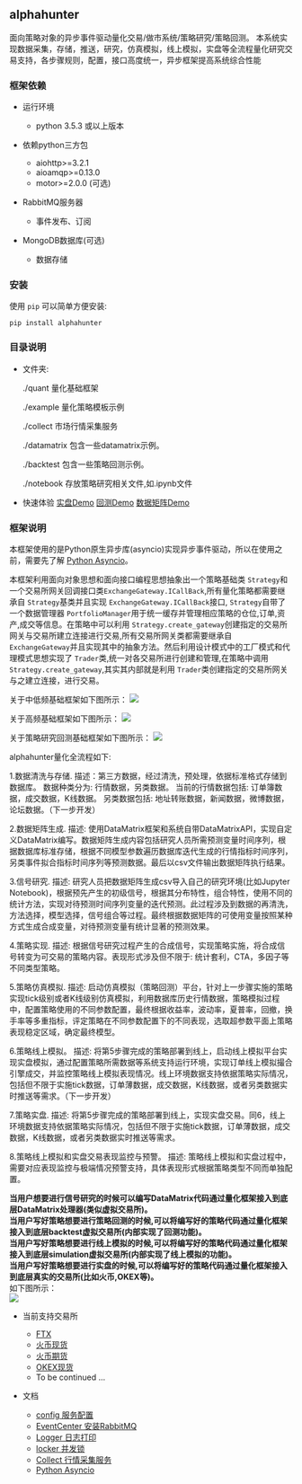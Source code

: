 
## alphahunter

面向策略对象的异步事件驱动量化交易/做市系统/策略研究/策略回测。
本系统实现数据采集，存储，推送，研究，仿真模拟，线上模拟，实盘等全流程量化研究交易支持，各步骤规则，配置，接口高度统一，异步框架提高系统综合性能


### 框架依赖

- 运行环境
   - python 3.5.3 或以上版本

- 依赖python三方包
   - aiohttp>=3.2.1
   - aioamqp>=0.13.0
   - motor>=2.0.0 (可选)

- RabbitMQ服务器
    - 事件发布、订阅

- MongoDB数据库(可选)
    - 数据存储


### 安装
使用 `pip` 可以简单方便安装:
```text
pip install alphahunter
```


### 目录说明

- 文件夹:

  ./quant 量化基础框架

  ./example 量化策略模板示例

  ./collect 市场行情采集服务
  
  ./datamatrix 包含一些datamatrix示例。
    
  ./backtest 包含一些策略回测示例。
  
  ./notebook 存放策略研究相关文件,如.ipynb文件

- 快速体验
    [实盘Demo](example/)
    [回测Demo](backtest/)
    [数据矩阵Demo](datamatrix/)


### 框架说明

本框架使用的是Python原生异步库(asyncio)实现异步事件驱动，所以在使用之前，需要先了解 [Python Asyncio](https://docs.python.org/3/library/asyncio.html)。

本框架利用面向对象思想和面向接口编程思想抽象出一个策略基础类 `Strategy`和一个交易所网关回调接口类`ExchangeGateway.ICallBack`,所有量化策略都需要继承自 `Strategy`基类并且实现 `ExchangeGateway.ICallBack`接口, `Strategy`自带了一个数据管理器 `PortfolioManager`用于统一缓存并管理相应策略的仓位,订单,资产,成交等信息。在策略中可以利用 `Strategy.create_gateway`创建指定的交易所网关与交易所建立连接进行交易,所有交易所网关类都需要继承自 `ExchangeGateway`并且实现其中的抽象方法。然后利用设计模式中的工厂模式和代理模式思想实现了 `Trader`类,统一对各交易所进行创建和管理,在策略中调用 `Strategy.create_gateway`,其实其内部就是利用 `Trader`类创建指定的交易所网关与之建立连接，进行交易。

关于中低频基础框架如下图所示：
![](docs/images/中低频策略框架.png)

关于高频基础框架如下图所示：
![](docs/images/高频策略框架.png)

关于策略研究回测基础框架如下图所示：
![](docs/images/策略研究流程.png)

alphahunter量化全流程如下:

1.数据清洗与存储. 
  描述：第三方数据，经过清洗，预处理，依据标准格式存储到数据库。
       数据种类分为: 行情数据，另类数据。
       当前的行情数据包括: 订单簿数据，成交数据，K线数据。
       另类数据包括: 地址转账数据，新闻数据，微博数据，论坛数据。（下一步开发）

2.数据矩阵生成. 
  描述: 使用DataMatrix框架和系统自带DataMatrixAPI，实现自定义DataMatrix编写。数据矩阵生成内容包括研究人员所需预测变量时间序列，根据数据库标准存储，根据不同模型参数遍历数据库迭代生成的行情指标时间序列，另类事件拟合指标时间序列等预测数据。最后以csv文件输出数据矩阵执行结果。

3.信号研究. 
  描述: 研究人员把数据矩阵生成csv导入自己的研究环境(比如Jupyter Notebook)，根据预先产生的初级信号，根据其分布特性，组合特性，使用不同的统计方法，实现对待预测时间序列变量的迭代预测。此过程涉及到数据的再清洗，方法选择，模型选择，信号组合等过程。最终根据数据矩阵的可使用变量按照某种方式生成合成变量，对待预测变量有统计显著的预测效果。

4.策略实现. 
  描述: 根据信号研究过程产生的合成信号，实现策略实施，将合成信号转变为可交易的策略内容。表现形式涉及但不限于: 统计套利，CTA，多因子等不同类型策略。

5.策略仿真模拟. 
  描述: 启动仿真模拟（策略回测）平台，针对上一步骤实施的策略实现tick级别或者K线级别仿真模拟，利用数据库历史行情数据，策略模拟过程中，配置策略使用的不同参数配置，最终根据收益率，波动率，夏普率，回撤，换手率等多重指标，评定策略在不同参数配置下的不同表现，选取超参数平面上策略表现稳定区域，确定最终模型。

6.策略线上模拟。
  描述: 将第5步骤完成的策略部署到线上，启动线上模拟平台实现实盘模拟，通过配置策略所需数据等系统支持运行环境，实现订单线上模拟撮合引擎成交，并监控策略线上模拟表现情况。线上环境数据支持依据策略实际情况，包括但不限于实施tick数据，订单薄数据，成交数据，K线数据，或者另类数据实时推送等需求。（下一步开发）

7.策略实盘.
  描述: 将第5步骤完成的策略部署到线上，实现实盘交易。同6，线上环境数据支持依据策略实际情况，包括但不限于实施tick数据，订单薄数据，成交数据，K线数据，或者另类数据实时推送等需求。

8.策略线上模拟和实盘交易表现监控与预警。
  描述: 策略线上模拟和实盘过程中，需要对应表现监控与极端情况预警支持，具体表现形式根据策略类型不同而单独配置。

**当用户想要进行信号研究的时候可以编写DataMatrix代码通过量化框架接入到底层DataMatrix处理器(类似虚拟交易所)。**  
**当用户写好策略想要进行策略回测的时候,可以将编写好的策略代码通过量化框架接入到底层backtest虚拟交易所(内部实现了回测功能)。**  
**当用户写好策略想要进行线上模拟的时候,可以将编写好的策略代码通过量化框架接入到底层simulation虚拟交易所(内部实现了线上模拟的功能)。**  
**当用户写好策略想要进行实盘的时候,可以将编写好的策略代码通过量化框架接入到底层真实的交易所(比如火币,OKEX等)。**  
如下图所示：  
![](docs/images/basic_framework.png)

- 当前支持交易所
    - [FTX](example/ftx)
    - [火币现货](example/huobi)
    - [火币期货](example/huobi_future)
    - [OKEX现货](example/okex)
    - To be continued ...

- 文档
   - [config 服务配置](docs/configure/README.md)
   - [EventCenter 安装RabbitMQ](docs/others/rabbitmq_deploy.md)
   - [Logger 日志打印](docs/others/logger.md)
   - [locker 并发锁](docs/others/locker.md)
   - [Collect 行情采集服务](collect/README.md)
   - [Python Asyncio](https://docs.python.org/3/library/asyncio.html)
